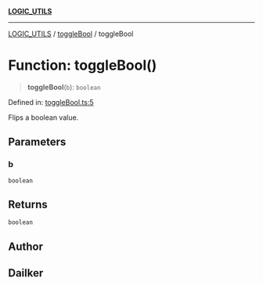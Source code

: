 [**LOGIC_UTILS**](../../README.md)

***

[LOGIC_UTILS](../../README.md) / [toggleBool](../README.md) / toggleBool

# Function: toggleBool()

> **toggleBool**(`b`): `boolean`

Defined in: [toggleBool.ts:5](https://github.com/dailker/everyutil/blob/9ec04d41a381dab61073bf86e9abc70eaf55066d/src/logic/toggleBool.ts#L5)

Flips a boolean value.

## Parameters

### b

`boolean`

## Returns

`boolean`

## Author

## Dailker
